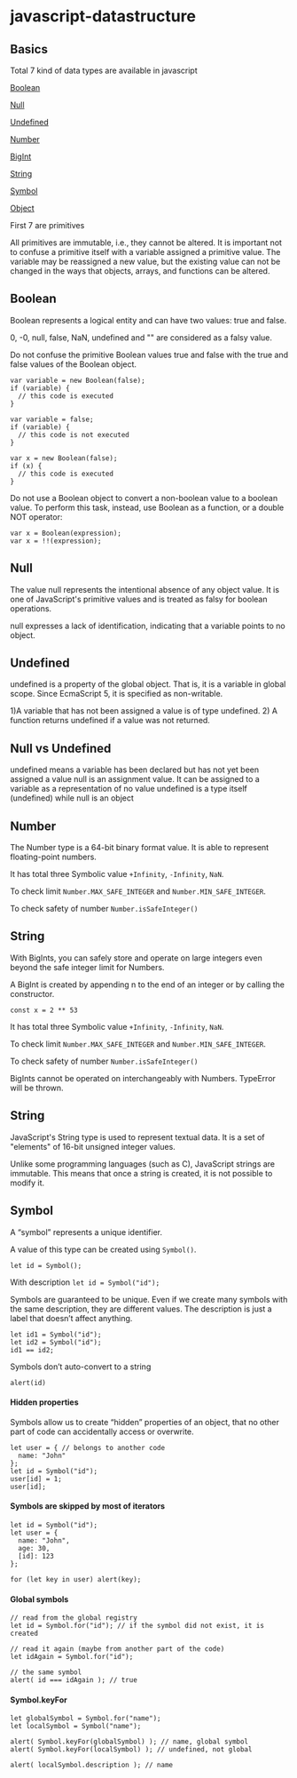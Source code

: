 # javascript-datastructure

## Basics

Total 7 kind of data types are available in javascript

[Boolean](https://choosealicense.com/licenses/mit/)

[Null](https://choosealicense.com/licenses/mit/)

[Undefined](https://choosealicense.com/licenses/mit/)

[Number](https://choosealicense.com/licenses/mit/)

[BigInt](https://choosealicense.com/licenses/mit/)

[String](https://choosealicense.com/licenses/mit/)

[Symbol](https://choosealicense.com/licenses/mit/)

[Object](https://choosealicense.com/licenses/mit/)

First 7 are primitives

All primitives are immutable, i.e., they cannot be altered. It is important not to confuse a primitive itself with a variable assigned a primitive value. The variable may be reassigned a new value, but the existing value can not be changed in the ways that objects, arrays, and functions can be altered.


## Boolean

Boolean represents a logical entity and can have two values: true and false.

0, -0, null, false, NaN, undefined and "" are considered as a falsy value.

Do not confuse the primitive Boolean values true and false with the true and false values of the Boolean object.

```
var variable = new Boolean(false);
if (variable) {
  // this code is executed
}
```

```
var variable = false;
if (variable) {
  // this code is not executed
}
```

```
var x = new Boolean(false);
if (x) {
  // this code is executed
}
```

Do not use a Boolean object to convert a non-boolean value to a boolean value. To perform this task, instead, use Boolean as a function, or a double NOT operator:

```
var x = Boolean(expression);
var x = !!(expression);
```

## Null

The value null represents the intentional absence of any object value. It is one of JavaScript's primitive values and is treated as falsy for boolean operations.

null expresses a lack of identification, indicating that a variable points to no object.

## Undefined

undefined is a property of the global object. That is, it is a variable in global scope.
Since EcmaScript 5, it is specified as non-writable.

1)A variable that has not been assigned a value is of type undefined. 2)
A function returns undefined if a value was not returned.

## Null vs Undefined
undefined means a variable has been declared but has not yet been assigned a value
null is an assignment value. It can be assigned to a variable as a representation of no value
undefined is a type itself (undefined) while null is an object

## Number

The Number type is a 64-bit binary format value. It is able to represent floating-point numbers.

It has total three Symbolic value
```+Infinity```, ```-Infinity```, ```NaN```.

To check limit ```Number.MAX_SAFE_INTEGER``` and ```Number.MIN_SAFE_INTEGER```.

To check safety of number ```Number.isSafeInteger()```

## String

With BigInts, you can safely store and operate on large integers even beyond the safe integer limit for Numbers.

A BigInt is created by appending n to the end of an integer or by calling the constructor.

```const x = 2 ** 53```

It has total three Symbolic value
```+Infinity```, ```-Infinity```, ```NaN```.

To check limit ```Number.MAX_SAFE_INTEGER``` and ```Number.MIN_SAFE_INTEGER```.

To check safety of number ```Number.isSafeInteger()```

BigInts cannot be operated on interchangeably with Numbers. TypeError will be thrown.

## String

JavaScript's String type is used to represent textual data. It is a set of "elements" of 16-bit unsigned integer values.

Unlike some programming languages (such as C), JavaScript strings are immutable. This means that once a string is created, it is not possible to modify it.

## Symbol

A “symbol” represents a unique identifier.

A value of this type can be created using ```Symbol()```.

```let id = Symbol();```

With description
```let id = Symbol("id");```


Symbols are guaranteed to be unique. Even if we create many symbols with the same description, they are different values. The description is just a label that doesn’t affect anything.
```
let id1 = Symbol("id");
let id2 = Symbol("id");
id1 == id2;
```

Symbols don’t auto-convert to a string

```alert(id)```

#### Hidden properties
Symbols allow us to create “hidden” properties of an object, that no other part of code can accidentally access or overwrite.

```
let user = { // belongs to another code
  name: "John"
};
let id = Symbol("id");
user[id] = 1;
user[id];
```

#### Symbols are skipped by most of iterators
```
let id = Symbol("id");
let user = {
  name: "John",
  age: 30,
  [id]: 123
};

for (let key in user) alert(key);
```

#### Global symbols
```
// read from the global registry
let id = Symbol.for("id"); // if the symbol did not exist, it is created

// read it again (maybe from another part of the code)
let idAgain = Symbol.for("id");

// the same symbol
alert( id === idAgain ); // true
```

#### Symbol.keyFor
```
let globalSymbol = Symbol.for("name");
let localSymbol = Symbol("name");

alert( Symbol.keyFor(globalSymbol) ); // name, global symbol
alert( Symbol.keyFor(localSymbol) ); // undefined, not global

alert( localSymbol.description ); // name
```

